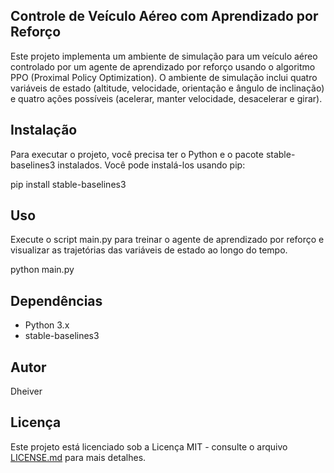 
## Controle de Veículo Aéreo com Aprendizado por Reforço

Este projeto implementa um ambiente de simulação para um veículo aéreo controlado por um agente de aprendizado por reforço usando o algoritmo PPO (Proximal Policy Optimization). O ambiente de simulação inclui quatro variáveis de estado (altitude, velocidade, orientação e ângulo de inclinação) e quatro ações possíveis (acelerar, manter velocidade, desacelerar e girar).

## Instalação

Para executar o projeto, você precisa ter o Python e o pacote stable-baselines3 instalados. Você pode instalá-los usando pip:

pip install stable-baselines3

## Uso

Execute o script main.py para treinar o agente de aprendizado por reforço e visualizar as trajetórias das variáveis de estado ao longo do tempo.

python main.py

## Dependências

- Python 3.x
- stable-baselines3

## Autor

Dheiver

## Licença

Este projeto está licenciado sob a Licença MIT - consulte o arquivo [LICENSE.md](LICENSE.md) para mais detalhes.


